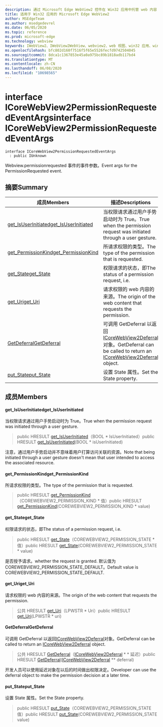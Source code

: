 ```yaml
---
description: 通过 Microsoft Edge WebView2 控件在 Win32 应用中托管 web 内容
title: 适用于 Win32 应用的 Microsoft Edge WebView2
author: MSEdgeTeam
ms.author: msedgedevrel
ms.date: 06/05/2020
ms.topic: reference
ms.prod: microsoft-edge
ms.technology: webview
keywords: IWebView2、IWebView2WebView、webview2、web 视图、win32 应用、win32、edge、ICoreWebView2、ICoreWebView2Controller、浏览器控件、边缘 html
ms.openlocfilehash: bfc802d160f7516f5f65e5526fecfd9742504045
ms.sourcegitcommit: 8dca1c1367853e45a0a975bc89b1818adb117bd4
ms.translationtype: MT
ms.contentlocale: zh-CN
ms.lasthandoff: 06/08/2020
ms.locfileid: "10698565"
---
```

# <span data-ttu-id="c8913-104">interface ICoreWebView2PermissionRequestedEventArgs</span><span class="sxs-lookup"><span data-stu-id="c8913-104">interface ICoreWebView2PermissionRequestedEventArgs</span></span> 

```
interface ICoreWebView2PermissionRequestedEventArgs
  : public IUnknown
```

<span data-ttu-id="c8913-105">Webview.permissionrequested 事件的事件参数。</span><span class="sxs-lookup"><span data-stu-id="c8913-105">Event args for the PermissionRequested event.</span></span>

## <span data-ttu-id="c8913-106">摘要</span><span class="sxs-lookup"><span data-stu-id="c8913-106">Summary</span></span>

 <span data-ttu-id="c8913-107">成员</span><span class="sxs-lookup"><span data-stu-id="c8913-107">Members</span></span>                        | <span data-ttu-id="c8913-108">描述</span><span class="sxs-lookup"><span data-stu-id="c8913-108">Descriptions</span></span>
--------------------------------|---------------------------------------------
[<span data-ttu-id="c8913-109">get_IsUserInitiated</span><span class="sxs-lookup"><span data-stu-id="c8913-109">get_IsUserInitiated</span></span>](#get_isuserinitiated) | <span data-ttu-id="c8913-110">当权限请求通过用户手势启动时为 True。</span><span class="sxs-lookup"><span data-stu-id="c8913-110">True when the permission request was initiated through a user gesture.</span></span>
[<span data-ttu-id="c8913-111">get_PermissionKind</span><span class="sxs-lookup"><span data-stu-id="c8913-111">get_PermissionKind</span></span>](#get_permissionkind) | <span data-ttu-id="c8913-112">所请求权限的类型。</span><span class="sxs-lookup"><span data-stu-id="c8913-112">The type of the permission that is requested.</span></span>
[<span data-ttu-id="c8913-113">get_State</span><span class="sxs-lookup"><span data-stu-id="c8913-113">get_State</span></span>](#get_state) | <span data-ttu-id="c8913-114">权限请求的状态，即</span><span class="sxs-lookup"><span data-stu-id="c8913-114">The status of a permission request, i.e.</span></span>
[<span data-ttu-id="c8913-115">get_Uri</span><span class="sxs-lookup"><span data-stu-id="c8913-115">get_Uri</span></span>](#get_uri) | <span data-ttu-id="c8913-116">请求权限的 web 内容的来源。</span><span class="sxs-lookup"><span data-stu-id="c8913-116">The origin of the web content that requests the permission.</span></span>
[<span data-ttu-id="c8913-117">GetDeferral</span><span class="sxs-lookup"><span data-stu-id="c8913-117">GetDeferral</span></span>](#getdeferral) | <span data-ttu-id="c8913-118">可调用 GetDeferral 以返回[ICoreWebView2Deferral](icorewebview2deferral.md)对象。</span><span class="sxs-lookup"><span data-stu-id="c8913-118">GetDeferral can be called to return an [ICoreWebView2Deferral](icorewebview2deferral.md) object.</span></span>
[<span data-ttu-id="c8913-119">put_State</span><span class="sxs-lookup"><span data-stu-id="c8913-119">put_State</span></span>](#put_state) | <span data-ttu-id="c8913-120">设置 State 属性。</span><span class="sxs-lookup"><span data-stu-id="c8913-120">Set the State property.</span></span>

## <span data-ttu-id="c8913-121">成员</span><span class="sxs-lookup"><span data-stu-id="c8913-121">Members</span></span>

#### <span data-ttu-id="c8913-122">get_IsUserInitiated</span><span class="sxs-lookup"><span data-stu-id="c8913-122">get_IsUserInitiated</span></span> 

<span data-ttu-id="c8913-123">当权限请求通过用户手势启动时为 True。</span><span class="sxs-lookup"><span data-stu-id="c8913-123">True when the permission request was initiated through a user gesture.</span></span>

> <span data-ttu-id="c8913-124">public HRESULT [get_IsUserInitiated](#get_isuserinitiated)（BOOL \* IsUserInitiated）</span><span class="sxs-lookup"><span data-stu-id="c8913-124">public HRESULT [get_IsUserInitiated](#get_isuserinitiated)(BOOL \* isUserInitiated)</span></span>

<span data-ttu-id="c8913-125">注意，通过用户手势启动并不意味着用户打算访问关联的资源。</span><span class="sxs-lookup"><span data-stu-id="c8913-125">Note that being initiated through a user gesture doesn't mean that user intended to access the associated resource.</span></span>

#### <span data-ttu-id="c8913-126">get_PermissionKind</span><span class="sxs-lookup"><span data-stu-id="c8913-126">get_PermissionKind</span></span> 

<span data-ttu-id="c8913-127">所请求权限的类型。</span><span class="sxs-lookup"><span data-stu-id="c8913-127">The type of the permission that is requested.</span></span>

> <span data-ttu-id="c8913-128">public HRESULT [get_PermissionKind](#get_permissionkind)（COREWEBVIEW2_PERMISSION_KIND \* 值）</span><span class="sxs-lookup"><span data-stu-id="c8913-128">public HRESULT [get_PermissionKind](#get_permissionkind)(COREWEBVIEW2_PERMISSION_KIND \* value)</span></span>

#### <span data-ttu-id="c8913-129">get_State</span><span class="sxs-lookup"><span data-stu-id="c8913-129">get_State</span></span> 

<span data-ttu-id="c8913-130">权限请求的状态，即</span><span class="sxs-lookup"><span data-stu-id="c8913-130">The status of a permission request, i.e.</span></span>

> <span data-ttu-id="c8913-131">public HRESULT [get_State](#get_state)（COREWEBVIEW2_PERMISSION_STATE \* 值）</span><span class="sxs-lookup"><span data-stu-id="c8913-131">public HRESULT [get_State](#get_state)(COREWEBVIEW2_PERMISSION_STATE \* value)</span></span>

<span data-ttu-id="c8913-132">是否授予请求。</span><span class="sxs-lookup"><span data-stu-id="c8913-132">whether the request is granted.</span></span> <span data-ttu-id="c8913-133">默认值为 COREWEBVIEW2_PERMISSION_STATE_DEFAULT。</span><span class="sxs-lookup"><span data-stu-id="c8913-133">Default value is COREWEBVIEW2_PERMISSION_STATE_DEFAULT.</span></span>

#### <span data-ttu-id="c8913-134">get_Uri</span><span class="sxs-lookup"><span data-stu-id="c8913-134">get_Uri</span></span> 

<span data-ttu-id="c8913-135">请求权限的 web 内容的来源。</span><span class="sxs-lookup"><span data-stu-id="c8913-135">The origin of the web content that requests the permission.</span></span>

> <span data-ttu-id="c8913-136">公共 HRESULT [get_Uri](#get_uri)（LPWSTR \* Uri）</span><span class="sxs-lookup"><span data-stu-id="c8913-136">public HRESULT [get_Uri](#get_uri)(LPWSTR \* uri)</span></span>

#### <span data-ttu-id="c8913-137">GetDeferral</span><span class="sxs-lookup"><span data-stu-id="c8913-137">GetDeferral</span></span> 

<span data-ttu-id="c8913-138">可调用 GetDeferral 以返回[ICoreWebView2Deferral](icorewebview2deferral.md)对象。</span><span class="sxs-lookup"><span data-stu-id="c8913-138">GetDeferral can be called to return an [ICoreWebView2Deferral](icorewebview2deferral.md) object.</span></span>

> <span data-ttu-id="c8913-139">公共 HRESULT [GetDeferral](#getdeferral)（[ICoreWebView2Deferral](icorewebview2deferral.md) \* \* 延迟）</span><span class="sxs-lookup"><span data-stu-id="c8913-139">public HRESULT [GetDeferral](#getdeferral)([ICoreWebView2Deferral](icorewebview2deferral.md) \*\* deferral)</span></span>

<span data-ttu-id="c8913-140">开发人员可以使用延迟对象在以后的时间做出权限决定。</span><span class="sxs-lookup"><span data-stu-id="c8913-140">Developer can use the deferral object to make the permission decision at a later time.</span></span>

#### <span data-ttu-id="c8913-141">put_State</span><span class="sxs-lookup"><span data-stu-id="c8913-141">put_State</span></span> 

<span data-ttu-id="c8913-142">设置 State 属性。</span><span class="sxs-lookup"><span data-stu-id="c8913-142">Set the State property.</span></span>

> <span data-ttu-id="c8913-143">public HRESULT [put_State](#put_state)（COREWEBVIEW2_PERMISSION_STATE 值）</span><span class="sxs-lookup"><span data-stu-id="c8913-143">public HRESULT [put_State](#put_state)(COREWEBVIEW2_PERMISSION_STATE value)</span></span>

